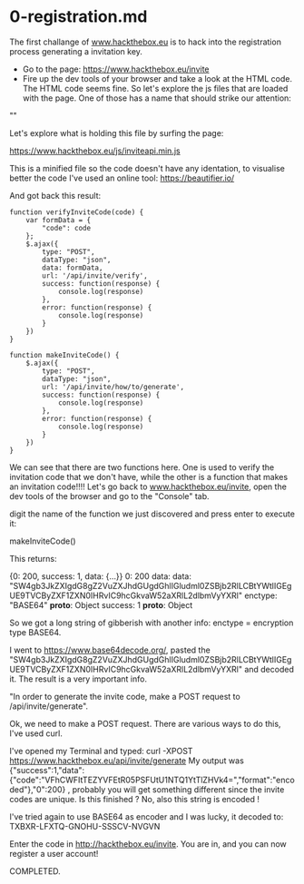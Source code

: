 # 0-registration.md

The first challange of www.hackthebox.eu is to hack into the registration process generating a invitation key. 

* Go to the page: https://www.hackthebox.eu/invite
* Fire up the dev tools of your browser and take a look at the HTML code. 
The HTML code seems fine. So let's explore the js files that are loaded with the page. One of those has a name that should strike our attention: 

"<script defer="" src="/js/inviteapi.min.js"></script>"

Let's explore what is holding this file by surfing the page: 

https://www.hackthebox.eu/js/inviteapi.min.js

This is a minified file so the code doesn't have any identation, to visualise better the code I've used an online tool:
https://beautifier.io/

And got back this result:

```
function verifyInviteCode(code) {
    var formData = {
        "code": code
    };
    $.ajax({
        type: "POST",
        dataType: "json",
        data: formData,
        url: '/api/invite/verify',
        success: function(response) {
            console.log(response)
        },
        error: function(response) {
            console.log(response)
        }
    })
}

function makeInviteCode() {
    $.ajax({
        type: "POST",
        dataType: "json",
        url: '/api/invite/how/to/generate',
        success: function(response) {
            console.log(response)
        },
        error: function(response) {
            console.log(response)
        }
    })
}
```

We can see that there are two functions here. One is used to verify the invitation code that we don't have, while the other is a function that makes an invitation code!!!!
Let's go back to www.hackthebox.eu/invite, open the dev tools of the browser and go to the "Console" tab. 

digit the name of the function we just discovered and press enter to execute it:

makeInviteCode()

This returns:

{0: 200, success: 1, data: {…}}
0: 200
data:
data: "SW4gb3JkZXIgdG8gZ2VuZXJhdGUgdGhlIGludml0ZSBjb2RlLCBtYWtlIGEgUE9TVCByZXF1ZXN0IHRvIC9hcGkvaW52aXRlL2dlbmVyYXRl"
enctype: "BASE64"
__proto__: Object
success: 1
__proto__: Object

So we got a long string of gibberish with another info: enctype = encryption type BASE64. 

I went to https://www.base64decode.org/, pasted the "SW4gb3JkZXIgdG8gZ2VuZXJhdGUgdGhlIGludml0ZSBjb2RlLCBtYWtlIGEgUE9TVCByZXF1ZXN0IHRvIC9hcGkvaW52aXRlL2dlbmVyYXRl" and decoded it. The result is a very important info.

"In order to generate the invite code, make a POST request to /api/invite/generate".

Ok, we need to make a POST request. There are various ways to do this, I've used curl.

I've opened my Terminal and typed: curl -XPOST https://www.hackthebox.eu/api/invite/generate
My output was
{"success":1,"data":{"code":"VFhCWFItTEZYVFEtR05PSFUtU1NTQ1YtTlZHVk4=","format":"encoded"},"0":200}
, probably you will get something different since the invite codes are unique. Is this finished ? No, also this string is encoded ! 

I've tried again to use BASE64 as encoder and I was lucky, it decoded to: 
TXBXR-LFXTQ-GNOHU-SSSCV-NVGVN

Enter the code in http://hackthebox.eu/invite.
You are in, and you can now register a user account! 

COMPLETED. 

